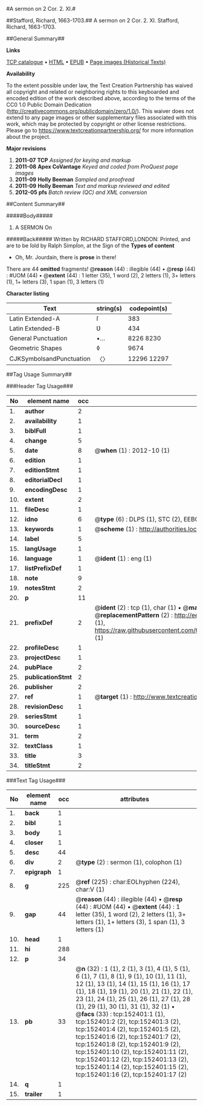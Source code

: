 #A sermon on 2 Cor. 2. XI.#

##Stafford, Richard, 1663-1703.##
A sermon on 2 Cor. 2. XI.
Stafford, Richard, 1663-1703.

##General Summary##

**Links**

[TCP catalogue](http://www.ota.ox.ac.uk/tcp/)  • 
[HTML](http://tei.it.ox.ac.uk/tcp/Texts-HTML/free/A93/A93753.html)  • 
[EPUB](http://tei.it.ox.ac.uk/tcp/Texts-EPUB/free/A93/A93753.epub) • 
[Page images (Historical Texts)](https://historicaltexts.jisc.ac.uk/eebo-38875859e)

**Availability**

To the extent possible under law, the Text Creation Partnership has waived all copyright and related or neighboring rights to this keyboarded and encoded edition of the work described above, according to the terms of the CC0 1.0 Public Domain Dedication (http://creativecommons.org/publicdomain/zero/1.0/). This waiver does not extend to any page images or other supplementary files associated with this work, which may be protected by copyright or other license restrictions. Please go to https://www.textcreationpartnership.org/ for more information about the project.

**Major revisions**

1. __2011-07__ __TCP__ *Assigned for keying and markup*
1. __2011-08__ __Apex CoVantage__ *Keyed and coded from ProQuest page images*
1. __2011-09__ __Holly Beeman__ *Sampled and proofread*
1. __2011-09__ __Holly Beeman__ *Text and markup reviewed and edited*
1. __2012-05__ __pfs__ *Batch review (QC) and XML conversion*

##Content Summary##

#####Body#####

1. A SERMON On

#####Back#####
Written by RICHARD STAFFORD,LONDON: Printed, and are to be ſold by Ralph Simpſon, at the Sign of the
**Types of content**

  * Oh, Mr. Jourdain, there is **prose** in there!

There are 44 **omitted** fragments! 
 @__reason__ (44) : illegible (44)  •  @__resp__ (44) : #UOM (44)  •  @__extent__ (44) : 1 letter (35), 1 word (2), 2 letters (1), 3+ letters (1), 1+ letters (3), 1 span (1), 3 letters (1)

**Character listing**


|Text|string(s)|codepoint(s)|
|---|---|---|
|Latin Extended-A|ſ|383|
|Latin Extended-B|Ʋ|434|
|General Punctuation|•…|8226 8230|
|Geometric Shapes|◊|9674|
|CJKSymbolsandPunctuation|〈〉|12296 12297|

##Tag Usage Summary##

###Header Tag Usage###

|No|element name|occ|attributes|
|---|---|---|---|
|1.|__author__|2||
|2.|__availability__|1||
|3.|__biblFull__|1||
|4.|__change__|5||
|5.|__date__|8| @__when__ (1) : 2012-10 (1)|
|6.|__edition__|1||
|7.|__editionStmt__|1||
|8.|__editorialDecl__|1||
|9.|__encodingDesc__|1||
|10.|__extent__|2||
|11.|__fileDesc__|1||
|12.|__idno__|6| @__type__ (6) : DLPS (1), STC (2), EEBO-CITATION (1), OCLC (1), VID (1)|
|13.|__keywords__|1| @__scheme__ (1) : http://authorities.loc.gov/ (1)|
|14.|__label__|5||
|15.|__langUsage__|1||
|16.|__language__|1| @__ident__ (1) : eng (1)|
|17.|__listPrefixDef__|1||
|18.|__note__|9||
|19.|__notesStmt__|2||
|20.|__p__|11||
|21.|__prefixDef__|2| @__ident__ (2) : tcp (1), char (1)  •  @__matchPattern__ (2) : ([0-9\-]+):([0-9IVX]+) (1), (.+) (1)  •  @__replacementPattern__ (2) : http://eebo.chadwyck.com/downloadtiff?vid=$1&page=$2 (1), https://raw.githubusercontent.com/textcreationpartnership/Texts/master/tcpchars.xml#$1 (1)|
|22.|__profileDesc__|1||
|23.|__projectDesc__|1||
|24.|__pubPlace__|2||
|25.|__publicationStmt__|2||
|26.|__publisher__|2||
|27.|__ref__|1| @__target__ (1) : http://www.textcreationpartnership.org/docs/. (1)|
|28.|__revisionDesc__|1||
|29.|__seriesStmt__|1||
|30.|__sourceDesc__|1||
|31.|__term__|2||
|32.|__textClass__|1||
|33.|__title__|3||
|34.|__titleStmt__|2||


###Text Tag Usage###

|No|element name|occ|attributes|
|---|---|---|---|
|1.|__back__|1||
|2.|__bibl__|1||
|3.|__body__|1||
|4.|__closer__|1||
|5.|__desc__|44||
|6.|__div__|2| @__type__ (2) : sermon (1), colophon (1)|
|7.|__epigraph__|1||
|8.|__g__|225| @__ref__ (225) : char:EOLhyphen (224), char:V (1)|
|9.|__gap__|44| @__reason__ (44) : illegible (44)  •  @__resp__ (44) : #UOM (44)  •  @__extent__ (44) : 1 letter (35), 1 word (2), 2 letters (1), 3+ letters (1), 1+ letters (3), 1 span (1), 3 letters (1)|
|10.|__head__|1||
|11.|__hi__|288||
|12.|__p__|34||
|13.|__pb__|33| @__n__ (32) : 1 (1), 2 (1), 3 (1), 4 (1), 5 (1), 6 (1), 7 (1), 8 (1), 9 (1), 10 (1), 11 (1), 12 (1), 13 (1), 14 (1), 15 (1), 16 (1), 17 (1), 18 (1), 19 (1), 20 (1), 21 (1), 22 (1), 23 (1), 24 (1), 25 (1), 26 (1), 27 (1), 28 (1), 29 (1), 30 (1), 31 (1), 32 (1)  •  @__facs__ (33) : tcp:152401:1 (1), tcp:152401:2 (2), tcp:152401:3 (2), tcp:152401:4 (2), tcp:152401:5 (2), tcp:152401:6 (2), tcp:152401:7 (2), tcp:152401:8 (2), tcp:152401:9 (2), tcp:152401:10 (2), tcp:152401:11 (2), tcp:152401:12 (2), tcp:152401:13 (2), tcp:152401:14 (2), tcp:152401:15 (2), tcp:152401:16 (2), tcp:152401:17 (2)|
|14.|__q__|1||
|15.|__trailer__|1||
